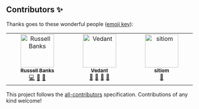 ## Contributors ✨

Thanks goes to these wonderful people ([emoji key](https://allcontributors.org/docs/en/emoji-key)):

<!-- ALL-CONTRIBUTORS-LIST:START - Do not remove or modify this section -->
<!-- prettier-ignore-start -->
<!-- markdownlint-disable -->
<table>
  <tbody>
    <tr>
      <td align="center" valign="top" width="14.28%"><a href="https://github.com/russellbanks"><img src="https://avatars.githubusercontent.com/u/74878137?v=4?s=90" width="90px;" alt="Russell Banks"/><br /><sub><b>Russell Banks</b></sub></a><br /><a href="https://github.com/russellbanks/Komac/commits?author=russellbanks" title="Code">💻</a> <a href="#ideas-russellbanks" title="Ideas, Planning, & Feedback">🤔</a> <a href="#maintenance-russellbanks" title="Maintenance">🚧</a></td>
      <td align="center" valign="top" width="14.28%"><a href="https://www.linkedin.com/in/vedantmgoyal2009/"><img src="https://avatars.githubusercontent.com/u/83997633?v=4?s=90" width="90px;" alt="Vedant"/><br /><sub><b>Vedant</b></sub></a><br /><a href="https://github.com/russellbanks/Komac/commits?author=vedantmgoyal2009" title="Documentation">📖</a> <a href="https://github.com/russellbanks/Komac/issues?q=author%3Avedantmgoyal2009" title="Bug reports">🐛</a> <a href="#ideas-vedantmgoyal2009" title="Ideas, Planning, & Feedback">🤔</a> <a href="#maintenance-vedantmgoyal2009" title="Maintenance">🚧</a></td>
      <td align="center" valign="top" width="14.28%"><a href="https://github.com/sitiom"><img src="https://avatars.githubusercontent.com/u/56180050?v=4?s=90" width="90px;" alt="sitiom"/><br /><sub><b>sitiom</b></sub></a><br /><a href="https://github.com/russellbanks/Komac/issues?q=author%3Asitiom" title="Bug reports">🐛</a></td>
    </tr>
  </tbody>
</table>

<!-- markdownlint-restore -->
<!-- prettier-ignore-end -->

<!-- ALL-CONTRIBUTORS-LIST:END -->

This project follows the [all-contributors](https://github.com/all-contributors/all-contributors) specification.
Contributions of any kind welcome!
